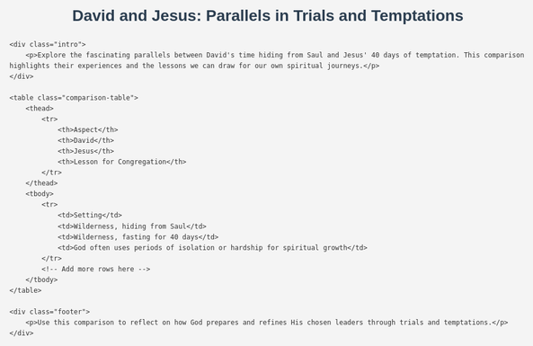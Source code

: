 <!DOCTYPE html>
<html lang="en">
<head>
    <meta charset="UTF-8">
    <meta name="viewport" content="width=device-width, initial-scale=1.0">
    <title>David and Jesus: Parallels in Trials and Temptations</title>
    <style>
        body { font-family: Arial, sans-serif; line-height: 1.6; color: #333; max-width: 1200px; margin: 0 auto; padding: 20px; background-color: #f4f4f4; }
        h1, h2 { color: #2c3e50; text-align: center; }
        .intro { background-color: #ecf0f1; padding: 20px; border-radius: 5px; margin-bottom: 20px; }
        .comparison-table { width: 100%; border-collapse: collapse; margin-top: 20px; }
        .comparison-table th, .comparison-table td { border: 1px solid #bdc3c7; padding: 12px; text-align: left; }
        .comparison-table th { background-color: #3498db; color: white; }
        .comparison-table tr:nth-child(even) { background-color: #ecf0f1; }
        .comparison-table tr:hover { background-color: #e0e0e0; }
        .footer { text-align: center; margin-top: 20px; font-style: italic; }
    </style>
</head>
<body>
    <h1>David and Jesus: Parallels in Trials and Temptations</h1>
    
    <div class="intro">
        <p>Explore the fascinating parallels between David's time hiding from Saul and Jesus' 40 days of temptation. This comparison highlights their experiences and the lessons we can draw for our own spiritual journeys.</p>
    </div>

    <table class="comparison-table">
        <thead>
            <tr>
                <th>Aspect</th>
                <th>David</th>
                <th>Jesus</th>
                <th>Lesson for Congregation</th>
            </tr>
        </thead>
        <tbody>
            <tr>
                <td>Setting</td>
                <td>Wilderness, hiding from Saul</td>
                <td>Wilderness, fasting for 40 days</td>
                <td>God often uses periods of isolation or hardship for spiritual growth</td>
            </tr>
            <!-- Add more rows here -->
        </tbody>
    </table>

    <div class="footer">
        <p>Use this comparison to reflect on how God prepares and refines His chosen leaders through trials and temptations.</p>
    </div>
</body>
</html>
